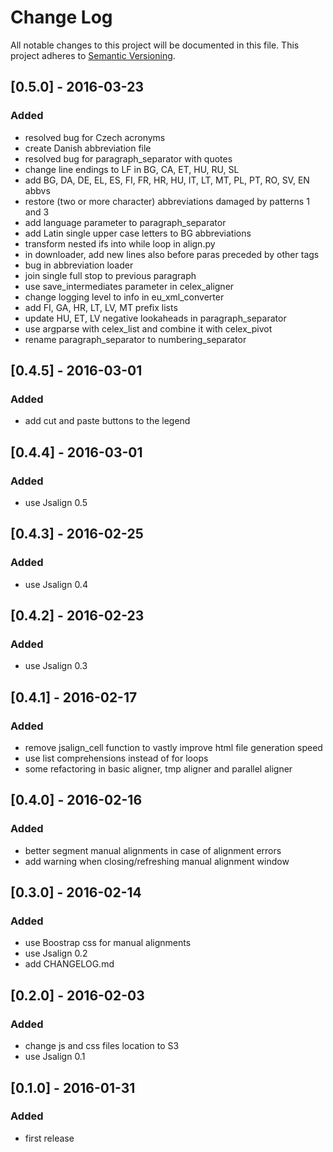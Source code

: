 # Change Log
All notable changes to this project will be documented in this file.
This project adheres to [Semantic Versioning](http://semver.org/).

## [0.5.0] - 2016-03-23
### Added
- resolved bug for Czech acronyms
- create Danish abbreviation file
- resolved bug for paragraph_separator with quotes
- change line endings to LF in BG, CA, ET, HU, RU, SL
- add BG, DA, DE, EL, ES, FI, FR, HR, HU, IT, LT, MT, PL, PT, RO, SV, EN abbvs
- restore (two or more character) abbreviations damaged by patterns 1 and 3
- add language parameter to paragraph_separator
- add Latin single upper case letters to BG abbreviations
- transform nested ifs into while loop in align.py
- in downloader, add new lines also before paras preceded by other tags
- bug in abbreviation loader
- join single full stop to previous paragraph
- use save_intermediates parameter in celex_aligner
- change logging level to info in eu_xml_converter
- add FI, GA, HR, LT, LV, MT prefix lists
- update HU, ET, LV negative lookaheads in paragraph_separator
- use argparse with celex_list and combine it with celex_pivot
- rename paragraph_separator to numbering_separator

## [0.4.5] - 2016-03-01
### Added
- add cut and paste buttons to the legend

## [0.4.4] - 2016-03-01
### Added
- use Jsalign 0.5

## [0.4.3] - 2016-02-25
### Added
- use Jsalign 0.4

## [0.4.2] - 2016-02-23
### Added
- use Jsalign 0.3

## [0.4.1] - 2016-02-17
### Added
- remove jsalign_cell function to vastly improve html file generation speed
- use list comprehensions instead of for loops
- some refactoring in basic aligner, tmp aligner and parallel aligner

## [0.4.0] - 2016-02-16
### Added
- better segment manual alignments in case of alignment errors 
- add warning when closing/refreshing manual alignment window

## [0.3.0] - 2016-02-14
### Added
- use Boostrap css for manual alignments 
- use Jsalign 0.2
- add CHANGELOG.md

## [0.2.0] - 2016-02-03
### Added
- change js and css files location to S3
- use Jsalign 0.1


## [0.1.0] - 2016-01-31
### Added
- first release